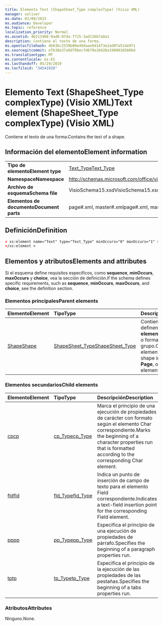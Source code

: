 ```yaml
---
title: Elemento Text (ShapeSheet_Type complexType) (Visio XML)
manager: soliver
ms.date: 03/09/2015
ms.audience: Developer
ms.topic: reference
localization_priority: Normal
ms.assetid: 46211968-9ad8-07da-f725-3ad136b7a8a1
description: Contiene el texto de una forma.
ms.openlocfilehash: 4b03bc2539b80e49daae9d14f3e2ad07a51de9f1
ms.sourcegitcommit: e7b38e37a9d79becfd679e10420a19890165606d
ms.translationtype: MT
ms.contentlocale: es-ES
ms.lasthandoff: 05/29/2019
ms.locfileid: "34541928"
---
```

# <a name="text-element-shapesheet_type-complextype-visio-xml"></a><span data-ttu-id="e2499-103">Elemento Text (ShapeSheet_Type complexType) (Visio XML)</span><span class="sxs-lookup"><span data-stu-id="e2499-103">Text element (ShapeSheet_Type complexType) (Visio XML)</span></span>

<span data-ttu-id="e2499-104">Contiene el texto de una forma.</span><span class="sxs-lookup"><span data-stu-id="e2499-104">Contains the text of a shape.</span></span>
  
## <a name="element-information"></a><span data-ttu-id="e2499-105">Información del elemento</span><span class="sxs-lookup"><span data-stu-id="e2499-105">Element information</span></span>

|||
|:-----|:-----|
|<span data-ttu-id="e2499-106">**Tipo de elemento**</span><span class="sxs-lookup"><span data-stu-id="e2499-106">**Element type**</span></span> <br/> |[<span data-ttu-id="e2499-107">Text_Type</span><span class="sxs-lookup"><span data-stu-id="e2499-107">Text_Type</span></span>](text_type-complextypevisio-xml.md) <br/> |
|<span data-ttu-id="e2499-108">**Namespace**</span><span class="sxs-lookup"><span data-stu-id="e2499-108">**Namespace**</span></span> <br/> |http://schemas.microsoft.com/office/visio/2012/main  <br/> |
|<span data-ttu-id="e2499-109">**Archivo de esquema**</span><span class="sxs-lookup"><span data-stu-id="e2499-109">**Schema file**</span></span> <br/> |<span data-ttu-id="e2499-110">VisioSchema15.xsd</span><span class="sxs-lookup"><span data-stu-id="e2499-110">VisioSchema15.xsd</span></span>  <br/> |
|<span data-ttu-id="e2499-111">**Elementos de documento**</span><span class="sxs-lookup"><span data-stu-id="e2499-111">**Document parts**</span></span> <br/> |<span data-ttu-id="e2499-112">page#.xml, master#.xml</span><span class="sxs-lookup"><span data-stu-id="e2499-112">page#.xml, master#.xml</span></span>  <br/> |
   
## <a name="definition"></a><span data-ttu-id="e2499-113">Definición</span><span class="sxs-lookup"><span data-stu-id="e2499-113">Definition</span></span>

```XML
< xs:element name="Text" type="Text_Type" minOccurs="0" maxOccurs="1" >
</xs:element >
```

## <a name="elements-and-attributes"></a><span data-ttu-id="e2499-114">Elementos y atributos</span><span class="sxs-lookup"><span data-stu-id="e2499-114">Elements and attributes</span></span>

<span data-ttu-id="e2499-115">Si el esquema define requisitos específicos, como **sequence**, **minOccurs**, **maxOccurs** y **choice**, vea la sección de definición.</span><span class="sxs-lookup"><span data-stu-id="e2499-115">If the schema defines specific requirements, such as **sequence**, **minOccurs**, **maxOccurs**, and **choice**, see the definition section.</span></span> 
  
### <a name="parent-elements"></a><span data-ttu-id="e2499-116">Elementos principales</span><span class="sxs-lookup"><span data-stu-id="e2499-116">Parent elements</span></span>

|<span data-ttu-id="e2499-117">**Elemento**</span><span class="sxs-lookup"><span data-stu-id="e2499-117">**Element**</span></span>|<span data-ttu-id="e2499-118">**Tipo**</span><span class="sxs-lookup"><span data-stu-id="e2499-118">**Type**</span></span>|<span data-ttu-id="e2499-119">**Descripción**</span><span class="sxs-lookup"><span data-stu-id="e2499-119">**Description**</span></span>|
|:-----|:-----|:-----|
|[<span data-ttu-id="e2499-120">Shape</span><span class="sxs-lookup"><span data-stu-id="e2499-120">Shape</span></span>](shape-element-shapes_type-complextypevisio-xml.md) <br/> |[<span data-ttu-id="e2499-121">ShapeSheet_Type</span><span class="sxs-lookup"><span data-stu-id="e2499-121">ShapeSheet_Type</span></span>](shapesheet_type-complextypevisio-xml.md) <br/> |<span data-ttu-id="e2499-122">Contiene elementos que definen una forma en un **elemento Master**, **Page** o forma de grupo.</span><span class="sxs-lookup"><span data-stu-id="e2499-122">Contains elements that define a shape in a **Master**, **Page**, or group shape element.</span></span>  <br/> |
   
### <a name="child-elements"></a><span data-ttu-id="e2499-123">Elementos secundarios</span><span class="sxs-lookup"><span data-stu-id="e2499-123">Child elements</span></span>

|<span data-ttu-id="e2499-124">**Elemento**</span><span class="sxs-lookup"><span data-stu-id="e2499-124">**Element**</span></span>|<span data-ttu-id="e2499-125">**Tipo**</span><span class="sxs-lookup"><span data-stu-id="e2499-125">**Type**</span></span>|<span data-ttu-id="e2499-126">**Descripción**</span><span class="sxs-lookup"><span data-stu-id="e2499-126">**Description**</span></span>|
|:-----|:-----|:-----|
|[<span data-ttu-id="e2499-127">cp</span><span class="sxs-lookup"><span data-stu-id="e2499-127">cp</span></span>](cp-element-text_type-complextypevisio-xml.md) <br/> |[<span data-ttu-id="e2499-128">cp_Type</span><span class="sxs-lookup"><span data-stu-id="e2499-128">cp_Type</span></span>](cp_type-complextypevisio-xml.md) <br/> |<span data-ttu-id="e2499-129">Marca el principio de una ejecución de propiedades de carácter con formato según el elemento Char correspondiente.</span><span class="sxs-lookup"><span data-stu-id="e2499-129">Marks the beginning of a character properties run that is formatted according to the corresponding Char element.</span></span>  <br/> |
|[<span data-ttu-id="e2499-130">fld</span><span class="sxs-lookup"><span data-stu-id="e2499-130">fld</span></span>](fld-element-text_type-complextypevisio-xml.md) <br/> |[<span data-ttu-id="e2499-131">fld_Type</span><span class="sxs-lookup"><span data-stu-id="e2499-131">fld_Type</span></span>](fld_type-complextypevisio-xml.md) <br/> |<span data-ttu-id="e2499-132">Indica un punto de inserción de campo de texto para el elemento Field correspondiente.</span><span class="sxs-lookup"><span data-stu-id="e2499-132">Indicates a text-field insertion point for the corresponding Field element.</span></span>  <br/> |
|[<span data-ttu-id="e2499-133">pp</span><span class="sxs-lookup"><span data-stu-id="e2499-133">pp</span></span>](pp-element-text_type-complextypevisio-xml.md) <br/> |[<span data-ttu-id="e2499-134">pp_Type</span><span class="sxs-lookup"><span data-stu-id="e2499-134">pp_Type</span></span>](pp_type-complextypevisio-xml.md) <br/> |<span data-ttu-id="e2499-135">Especifica el principio de una ejecución de propiedades de párrafo.</span><span class="sxs-lookup"><span data-stu-id="e2499-135">Specifies the beginning of a paragraph properties run.</span></span>  <br/> |
|[<span data-ttu-id="e2499-136">tp</span><span class="sxs-lookup"><span data-stu-id="e2499-136">tp</span></span>](tp-element-text_type-complextypevisio-xml.md) <br/> |[<span data-ttu-id="e2499-137">tp_Type</span><span class="sxs-lookup"><span data-stu-id="e2499-137">tp_Type</span></span>](tp_type-complextypevisio-xml.md) <br/> |<span data-ttu-id="e2499-138">Especifica el principio de la ejecución de las propiedades de las pestañas.</span><span class="sxs-lookup"><span data-stu-id="e2499-138">Specifies the beginning of a tabs properties run.</span></span>  <br/> |
   
### <a name="attributes"></a><span data-ttu-id="e2499-139">Atributos</span><span class="sxs-lookup"><span data-stu-id="e2499-139">Attributes</span></span>

<span data-ttu-id="e2499-140">Ninguno.</span><span class="sxs-lookup"><span data-stu-id="e2499-140">None.</span></span>
  


